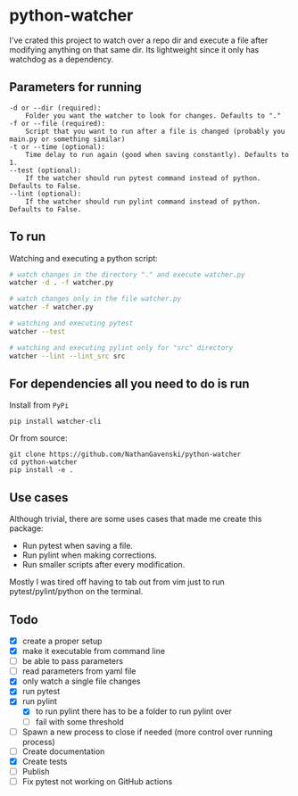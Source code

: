 # python-watcher
I've crated this project to watch over a repo dir and execute a file after modifying anything on that same dir. 
Its lightweight since it only has watchdog as a dependency. 

## Parameters for running
```
-d or --dir (required): 
    Folder you want the watcher to look for changes. Defaults to "."
-f or --file (required): 
    Script that you want to run after a file is changed (probably you main.py or something similar)
-t or --time (optional):
    Time delay to run again (good when saving constantly). Defaults to 1.
--test (optional):
    If the watcher should run pytest command instead of python. Defaults to False.
--lint (optional):
    If the watcher should run pylint command instead of python. Defaults to False.
```

## To run

Watching and executing a python script:

```bash
# watch changes in the directory "." and execute watcher.py
watcher -d . -f watcher.py

# watch changes only in the file watcher.py
watcher -f watcher.py

# watching and executing pytest
watcher --test

# watching and executing pylint only for "src" directory
watcher --lint --lint_src src
```

## For dependencies all you need to do is run

Install from `PyPi`
```
pip install watcher-cli
```

Or from source:
```
git clone https://github.com/NathanGavenski/python-watcher
cd python-watcher
pip install -e .
```

## Use cases
Although trivial, there are some uses cases that made me create this package:

* Run pytest when saving a file.
* Run pylint when making corrections.
* Run smaller scripts after every modification.

Mostly I was tired off having to tab out from vim just to run pytest/pylint/python on the terminal.

## Todo
- [x] create a proper setup
- [x] make it executable from command line
- [ ] be able to pass parameters
- [ ] read parameters from yaml file
- [x] only watch a single file changes
- [x] run pytest
- [x] run pylint
    - [x] to run pylint there has to be a folder to run pylint over
    - [ ] fail with some threshold
- [ ] Spawn a new process to close if needed (more control over running process)
- [ ] Create documentation
- [x] Create tests
- [ ] Publish
- [ ] Fix pytest not working on GitHub actions

